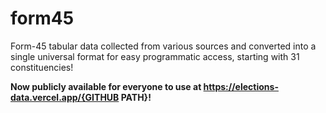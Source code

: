 # form45

Form-45 tabular data collected from various sources and converted into a single universal format for easy programmatic access, starting with 31 constituencies!

**Now publicly available for everyone to use at https://elections-data.vercel.app/{GITHUB PATH}!**


